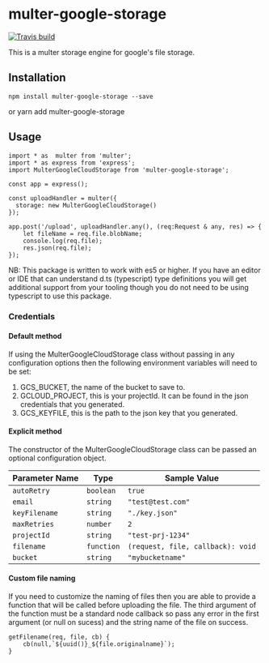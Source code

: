 # multer-google-storage
[![Travis build](https://img.shields.io/travis/ARozar/multer-google-storage.svg)](https://travis-ci.org/ARozar/multer-google-storage/)

This is a multer storage engine for google's file storage.

## Installation
    npm install multer-google-storage --save

or
    yarn add multer-google-storage


## Usage
    import * as  multer from 'multer';
    import * as express from 'express';
    import MulterGoogleCloudStorage from 'multer-google-storage';

    const app = express();

    const uploadHandler = multer({
      storage: new MulterGoogleCloudStorage()
    });

    app.post('/upload', uploadHandler.any(), (req:Request & any, res) => {
        let fileName = req.file.blobName;
        console.log(req.file);
        res.json(req.file);
    });

NB: This package is written to work with es5 or higher.  If you have an editor or IDE that can understand d.ts (typescript) type definitions you will get additional support from your tooling though you do not need to be using typescript to use this package.

### Credentials
#### Default method
If using the MulterGoogleCloudStorage class without passing in any configuration options then the following environment variables will need to be set:
1. GCS_BUCKET, the name of the bucket to save to.
2. GCLOUD_PROJECT, this is your projectId.  It can be found in the json credentials that you generated.
3. GCS_KEYFILE, this is the path to the json key that you generated.

#### Explicit method
The constructor of the MulterGoogleCloudStorage class can be passed an optional configuration object.

| Parameter Name | Type | Sample Value |
|---|---|---|
|`autoRetry`|`boolean`| `true`|
|`email`|`string`|`"test@test.com"`|
|`keyFilename`|`string`|`"./key.json"`|
|`maxRetries`|`number`|`2`|
|`projectId`|`string`|`"test-prj-1234"`|
|`filename`| `function`|`(request, file, callback): void`|
|`bucket`|`string`|`"mybucketname"`|

#### Custom file naming
If you need to customize the naming of files then you are able to provide a function that will be called before uploading the file.  The third argument of the function must be a standard node callback so pass any error in the first argument (or null on sucess) and the string name of the file on success.

	getFilename(req, file, cb) {
    	cb(null,`${uuid()}_${file.originalname}`);
	}

